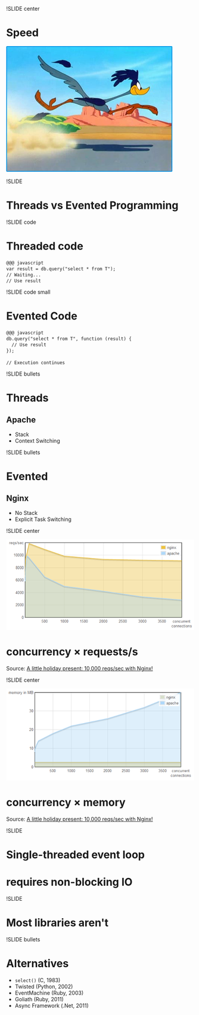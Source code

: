 !SLIDE center

# Speed
![Speed](road-runner.jpg)

!SLIDE

# Threads vs Evented Programming

!SLIDE code
# Threaded code

    @@@ javascript
    var result = db.query("select * from T");
    // Waiting...
    // Use result

!SLIDE code small
# Evented Code

    @@@ javascript
    db.query("select * from T", function (result) {
      // Use result
    });

    // Execution continues

!SLIDE bullets

# Threads
## Apache

* Stack
* Context Switching

!SLIDE bullets

# Evented
## Nginx

* No Stack
* Explicit Task Switching

!SLIDE center

![nginx apache reqs](nginx-apache-reqs-sec.png)

# concurrency × requests/s

Source: [A little holiday present: 10,000 reqs/sec with Nginx!](http://blog.webfaction.com/a-little-holiday-present)

!SLIDE center

![nginx apache memory](nginx-apache-memory.png)

# concurrency × memory

Source: [A little holiday present: 10,000 reqs/sec with Nginx!](http://blog.webfaction.com/a-little-holiday-present)

!SLIDE

# Single-threaded event loop
# requires non-blocking IO

!SLIDE

# Most libraries aren't

!SLIDE bullets

# Alternatives

* `select()` (C, 1983)
* Twisted (Python, 2002)
* EventMachine (Ruby, 2003)
* Goliath (Ruby, 2011)
* Async Framework (.Net, 2011)

